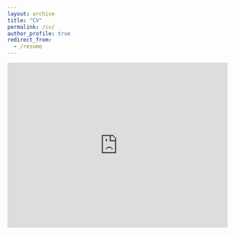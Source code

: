 ```yaml
---
layout: archive
title: "CV"
permalink: /cv/
author_profile: true
redirect_from:
  - /resume
---
```


<embed src="https://drive.google.com/viewerng/
viewer?embedded=true&url=http://qcclab.com/Curtiuscv_14July2020.pdf" type="application/pdf" width="500" height="375">